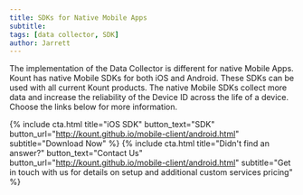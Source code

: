 ```yaml
---
title: SDKs for Native Mobile Apps
subtitle:
tags: [data collector, SDK]
author: Jarrett
---
```


The implementation of the Data Collector is different for native Mobile Apps. Kount has native Mobile
SDKs for both iOS and Android. These SDKs can be used with all current Kount products. The native
Mobile SDKs collect more data and increase the reliability of the Device ID across the life of a device.
Choose the links below for more information.

{% include cta.html title="iOS SDK" button_text="SDK" button_url="http://kount.github.io/mobile-client/android.html" subtitle="Download Now" %}
{% include cta.html title="Didn't find an answer?" button_text="Contact Us" button_url="http://kount.github.io/mobile-client/android.html" subtitle="Get in touch with us for details on setup and additional custom services pricing" %}
